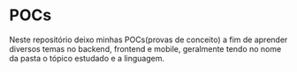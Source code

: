 # POCs 

Neste repositório deixo minhas POCs(provas de conceito) a fim de aprender diversos temas no backend, frontend e mobile, 
geralmente tendo no nome da pasta o tópico estudado e a linguagem.